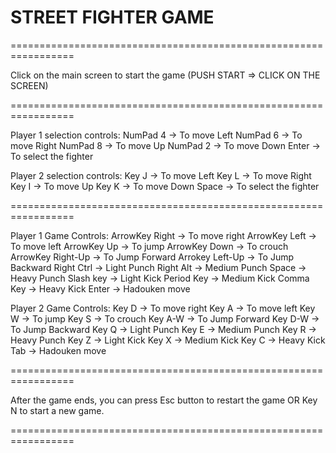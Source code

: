 # STREET FIGHTER GAME

=================================================================

Click on the main screen to start the game (PUSH START => CLICK ON THE SCREEN)

=================================================================

Player 1 selection controls:
    NumPad 4 -> To move Left
    NumPad 6 -> To move Right
    NumPad 8 -> To move Up
    NumPad 2 -> To move Down
    Enter -> To select the fighter 

Player 2 selection controls:
    Key J -> To move Left
    Key L -> To move Right
    Key I -> To move Up
    Key K -> To move Down
    Space -> To select the fighter 

=================================================================

Player 1 Game Controls:
    ArrowKey Right -> To move right
    ArrowKey Left -> To move left
    ArrowKey Up -> To jump
    ArrowKey Down -> To crouch
    ArrowKey Right-Up -> To Jump Forward
    Arrokey Left-Up -> To Jump Backward
    Right Ctrl -> Light Punch
    Right Alt -> Medium Punch
    Space -> Heavy Punch
    Slash key -> Light Kick
    Period Key -> Medium Kick
    Comma Key -> Heavy Kick
    Enter -> Hadouken move

Player 2 Game Controls:
    Key D -> To move right
    Key A -> To move left
    Key W -> To jump
    Key S -> To crouch
    Key A-W -> To Jump Forward
    Key D-W -> To Jump Backward
    Key Q -> Light Punch
    Key E -> Medium Punch
    Key R -> Heavy Punch
    Key Z -> Light Kick
    Key X -> Medium Kick
    Key C -> Heavy Kick
    Tab -> Hadouken move

=================================================================

After the game ends, you can press Esc button to restart the game OR Key N to start a new game.

=================================================================